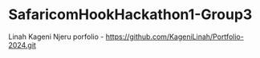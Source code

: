 # SafaricomHookHackathon1-Group3
Linah Kageni Njeru porfolio - https://github.com/KageniLinah/Portfolio-2024.git
